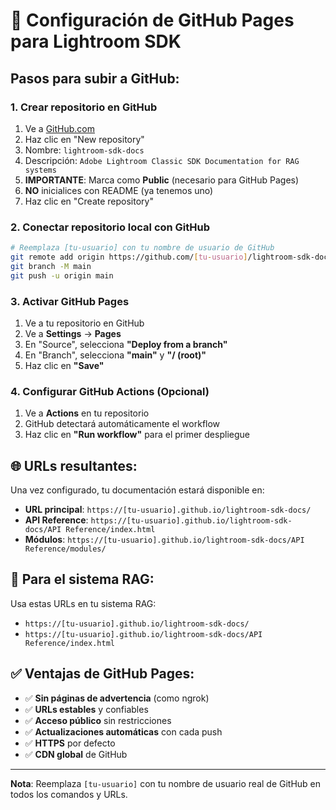 # 🚀 Configuración de GitHub Pages para Lightroom SDK

## Pasos para subir a GitHub:

### 1. Crear repositorio en GitHub
1. Ve a [GitHub.com](https://github.com)
2. Haz clic en "New repository"
3. Nombre: `lightroom-sdk-docs`
4. Descripción: `Adobe Lightroom Classic SDK Documentation for RAG systems`
5. **IMPORTANTE**: Marca como **Public** (necesario para GitHub Pages)
6. **NO** inicialices con README (ya tenemos uno)
7. Haz clic en "Create repository"

### 2. Conectar repositorio local con GitHub
```bash
# Reemplaza [tu-usuario] con tu nombre de usuario de GitHub
git remote add origin https://github.com/[tu-usuario]/lightroom-sdk-docs.git
git branch -M main
git push -u origin main
```

### 3. Activar GitHub Pages
1. Ve a tu repositorio en GitHub
2. Ve a **Settings** → **Pages**
3. En "Source", selecciona **"Deploy from a branch"**
4. En "Branch", selecciona **"main"** y **"/ (root)"**
5. Haz clic en **"Save"**

### 4. Configurar GitHub Actions (Opcional)
1. Ve a **Actions** en tu repositorio
2. GitHub detectará automáticamente el workflow
3. Haz clic en **"Run workflow"** para el primer despliegue

## 🌐 URLs resultantes:

Una vez configurado, tu documentación estará disponible en:
- **URL principal**: `https://[tu-usuario].github.io/lightroom-sdk-docs/`
- **API Reference**: `https://[tu-usuario].github.io/lightroom-sdk-docs/API Reference/index.html`
- **Módulos**: `https://[tu-usuario].github.io/lightroom-sdk-docs/API Reference/modules/`

## 🔧 Para el sistema RAG:

Usa estas URLs en tu sistema RAG:
- `https://[tu-usuario].github.io/lightroom-sdk-docs/`
- `https://[tu-usuario].github.io/lightroom-sdk-docs/API Reference/index.html`

## ✅ Ventajas de GitHub Pages:

- ✅ **Sin páginas de advertencia** (como ngrok)
- ✅ **URLs estables** y confiables
- ✅ **Acceso público** sin restricciones
- ✅ **Actualizaciones automáticas** con cada push
- ✅ **HTTPS** por defecto
- ✅ **CDN global** de GitHub

---

**Nota**: Reemplaza `[tu-usuario]` con tu nombre de usuario real de GitHub en todos los comandos y URLs.
